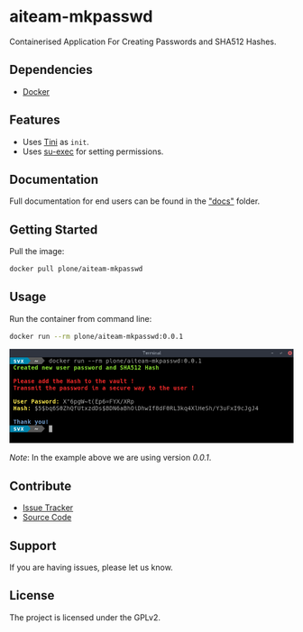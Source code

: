 # aiteam-mkpasswd
Containerised Application For Creating Passwords and  SHA512 Hashes.

## Dependencies

- [Docker](https://docker.com "Homepage of docker")

## Features

- Uses [Tini](https://github.com/krallin/tini) as `init`.
- Uses [su-exec](https://github.com/ncopa/su-exec) for setting permissions.

## Documentation

Full documentation for end users can be found in the ["docs"](docs) folder.


## Getting Started

Pull the image:

``` bash
docker pull plone/aiteam-mkpasswd
```

## Usage

Run the container from command line:

```bash
docker run --rm plone/aiteam-mkpasswd:0.0.1
```

![Example picture of running version 0.0.1](docs/_static/aiteam-mkpasswd-screen.png)

*Note*: In the example above we are using version *0.0.1*.

## Contribute

- [Issue Tracker](httos://github.com/plone/aiteam-mkpasswd/issues)
- [Source Code](https://github.com/plone/aiteam-mkpasswd)

## Support

If you are having issues, please let us know.

## License

The project is licensed under the GPLv2.

